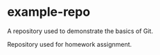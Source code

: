 example-repo
============

A repository used to demonstrate the basics of Git.

Repository used for homework assignment.